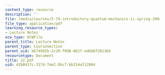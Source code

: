 ```yaml
---
content_type: resource
description: ''
file: /media/courses/5-74-introductory-quantum-mechanics-ii-spring-2004/43b841fc31747ee29bcfbb154af12864_22.pdf
file_type: application/pdf
learning_resource_types:
- Lecture Notes
ocw_type: OCWFile
parent_title: Lecture Notes
parent_type: CourseSection
parent_uid: b674992b-2c20-f098-062f-edbb6f201368
resourcetype: Document
title: 22.pdf
uid: 43b841fc-3174-7ee2-9bcf-bb154af12864
---
```

